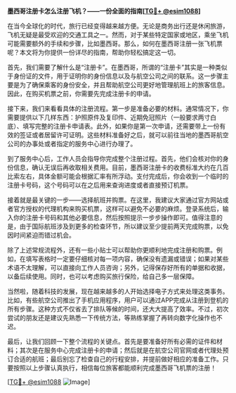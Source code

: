 **墨西哥注册卡怎么注册飞机？——一份全面的指南[[TG💪+ @esim1088](https://t.me/s/esim1088)]**

在当今全球化的时代，旅行已经变得越来越方便。无论是商务出行还是休闲旅游，飞机无疑是最受欢迎的交通工具之一。然而，对于某些特定国家或地区，乘坐飞机可能需要额外的手续和步骤，比如墨西哥。那么，如何在墨西哥注册一张飞机票呢？本文将为你提供一份详尽的指南，帮助你轻松搞定这一切。

首先，我们需要了解什么是“注册卡”。在墨西哥，所谓的“注册卡”其实是一种类似于身份证的文件，用于证明你的身份信息以及与航空公司之间的联系。这一步骤主要是为了确保乘客的身份安全，并且帮助航空公司更好地管理航班上的旅客信息。因此，在购买机票之前，你需要先完成注册卡的申请。

接下来，我们来看看具体的注册流程。第一步是准备必要的材料。通常情况下，你需要提供以下几样东西：护照原件及复印件、近期免冠照片（一般要求两寸白底）、填写完整的注册卡申请表。此外，如果你是第一次申请，还需要带上一份有效的签证或者居留许可证明。这些材料准备好之后，就可以前往当地的墨西哥航空公司的办事处或者指定的服务中心进行办理了。

到了服务中心后，工作人员会指导你完成整个注册过程。首先，他们会核对你的身份信息，确认无误后再收取相关费用。目前，墨西哥注册卡的收费标准大约在几百比索左右，具体金额可能会根据汇率有所浮动。支付完成后，你会收到一个临时的注册卡号码，这个号码可以在之后用来查询进度或者直接预订机票。

接着就是最关键的一步——选择航班并购票。在这里，我建议大家通过官方网站或者官方授权的代理机构来购买机票，这样可以避免不必要的麻烦。登录系统后，输入你的注册卡号码和其他必要信息，然后按照提示一步步操作即可。值得注意的是，由于国际航班涉及到更多的检查环节，所以建议至少提前两天完成购票，以免因时间紧迫而错过机会。

除了上述常规流程外，还有一些小贴士可以帮助你更顺利地完成注册和购票。例如，在填写表格时一定要仔细核对每一项内容，确保没有遗漏或错误；如果对某些术语不太理解，可以直接向工作人员咨询；另外，记得保存好所有的单据和收据，以备后续使用。同时，也可以考虑购买旅行保险，给自己多一层保障。

当然啦，随着科技的发展，现在越来越多的人开始选择电子方式来处理这类事务。比如，有些航空公司推出了手机应用程序，用户可以通过APP完成从注册到登机的所有步骤。这种方式不仅省去了排队等候的时间，还大大提高了效率。不过，初次尝试的朋友还是建议先熟悉一下传统方法，等熟练掌握了再转向数字化操作也不迟。

最后，让我们回顾一下整个流程的关键点。首先是要准备好所有必需的证件和材料；其次是在服务中心完成注册卡的申请；然后就是在航空公司官网或者代理处预订合适的航班；最后别忘了检查自己的行程安排，并提前做好相应的准备工作。只要按照以上步骤认真执行，相信每位旅客都能顺利完成墨西哥飞机票的注册！

[[TG💪+ @esim1088](https://t.me/s/esim1088) ![Image](https://i.postimg.cc/4NQfJmqS/Snipaste-2025-05-13-00-14-12.png)]